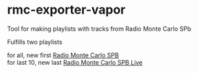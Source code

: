 # rmc-exporter-vapor

Tool for making playlists with tracks from Radio Monte Carlo SPb

Fulfills two playlists

for all, new first [Radio Monte Carlo SPB](https://open.spotify.com/playlist/32jmNqf6iLAf3oqhmNNspd?si=1cd50e46c8074c96)  
for last 10, new last [Radio Monte Carlo SPB Live](https://open.spotify.com/playlist/6ohV6Zqtj1yFrgvygwfFf3?si=6702055800f74eb7)
